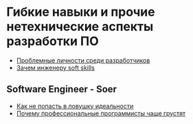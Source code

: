 # Гибкие навыки и прочие нетехнические аспекты разработки ПО
- [Проблемные личности среди разработчиков](https://habr.com/post/431534)
- [Зачем инженеру soft skills](https://habr.com/company/epam_systems/blog/418621/)

## Software Engineer - Soer
- [Как не попасть в ловушку идеальности](https://www.youtube.com/watch?v=MoBMgyqGLTs)
- [Почему профессиональные программисты чаще грустят](https://www.youtube.com/watch?v=Oj5yCG__sWk)
